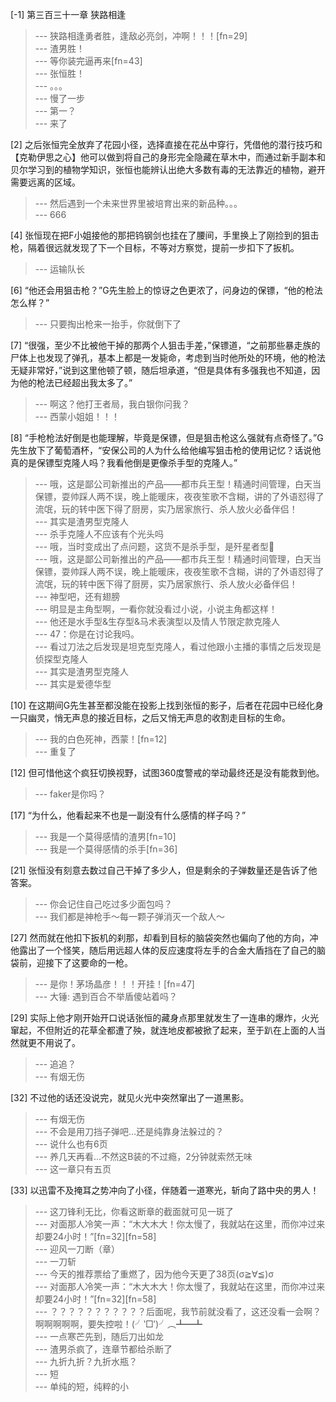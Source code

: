 
[-1] 第三百三十一章 狭路相逢
>--- 狭路相逢勇者胜，逢敌必亮剑，冲啊！！！[fn=29]<br>
>--- 渣男胜！<br>
>--- 等你装完逼再来[fn=43]<br>
>--- 张恒胜！<br>
>--- 。。。<br>
>--- 慢了一步<br>
>--- 第一？<br>
>--- 来了<br>

[2] 之后张恒完全放弃了花园小径，选择直接在花丛中穿行，凭借他的潜行技巧和【克勒伊思之心】他可以做到将自己的身形完全隐藏在草木中，而通过新手副本和贝尔学习到的植物学知识，张恒也能辨认出绝大多数有毒的无法靠近的植物，避开需要远离的区域。
>--- 然后遇到一个未来世界里被培育出来的新品种。。。<br>
>--- 666<br>

[4] 张恒现在把F小姐接他的那把钨钢剑也挂在了腰间，手里换上了刚捡到的狙击枪，隔着很远就发现了下一个目标，不等对方察觉，提前一步扣下了扳机。
>--- 运输队长<br>

[6] “他还会用狙击枪？”G先生脸上的惊讶之色更浓了，问身边的保镖，“他的枪法怎么样？”
>--- 只要掏出枪来一抬手，你就倒下了<br>

[7] “很强，至少不比被他干掉的那两个人狙击手差，”保镖道，“之前那些暴走族的尸体上也发现了弹孔，基本上都是一发毙命，考虑到当时他所处的环境，他的枪法无疑非常好，”说到这里他顿了顿，随后坦承道，“但是具体有多强我也不知道，因为他的枪法已经超出我太多了。”
>--- 啊这？他打王者局，我白银你问我？<br>
>--- 西蒙小姐姐！！！<br>

[8] “手枪枪法好倒是也能理解，毕竟是保镖，但是狙击枪这么强就有点奇怪了。”G先生放下了葡萄酒杯，“安保公司的人为什么给他编写狙击枪的使用记忆？话说他真的是保镖型克隆人吗？我看他倒是更像杀手型的克隆人。”
>--- 哦，这是鄙公司新推出的产品——都市兵王型！精通时间管理，白天当保镖，耍帅踩人两不误，晚上能暖床，夜夜笙歌不含糊，讲的了外语怼得了流氓，玩的转中医下得了厨房，实乃居家旅行、杀人放火必备伴侣！<br>
>--- 其实是渣男型克隆人<br>
>--- 杀手克隆人不应该有个光头吗<br>
>--- 哦，当时变成出了点问题，这货不是杀手型，是歼星者型🤣<br>
>--- 哦，这是鄙公司新推出的产品——都市兵王型！精通时间管理，白天当保镖，耍帅踩人两不误，晚上能暖床，夜夜笙歌不含糊，讲的了外语怼得了流氓，玩的转中医下得了厨房，实乃居家旅行、杀人放火必备伴侣！<br>
>--- 神型吧，还有翅膀<br>
>--- 明显是主角型啊，一看你就没看过小说，小说主角都这样！<br>
>--- 他还是水手型&生存型&马术表演型以及情人节限定款克隆人<br>
>--- 47：你是在讨论我吗。<br>
>--- 看过刀法之后发现是坦克型克隆人，看过他跟小主播的事情之后发现是侦探型克隆人<br>
>--- 其实是渣男型克隆人<br>
>--- 其实是爱德华型<br>

[10] 在这期间G先生甚至都没能在投影上找到张恒的影子，后者在花园中已经化身一只幽灵，悄无声息的接近目标，之后又悄无声息的收割走目标的生命。
>--- 我的白色死神，西蒙！[fn=12]<br>
>--- 重复了<br>

[12] 但可惜他这个疯狂切换视野，试图360度警戒的举动最终还是没有能救到他。
>--- faker是你吗？<br>

[17] “为什么，他看起来不也是一副没有什么感情的样子吗？”
>--- 我是一个莫得感情的渣男[fn=10]<br>
>--- 我是一个莫得感情的杀手[fn=36]<br>

[21] 张恒没有刻意去数过自己干掉了多少人，但是剩余的子弹数量还是告诉了他答案。
>--- 你会记住自己吃过多少面包吗？<br>
>--- 我们都是神枪手～每一颗子弹消灭一个敌人～<br>

[27] 然而就在他扣下扳机的刹那，却看到目标的脑袋突然也偏向了他的方向，冲他露出了一个怪笑，随后用远超人体的反应速度将左手的合金大盾挡在了自己的脑袋前，迎接下了这要命的一枪。
>--- 是你！茅场晶彦！！！开挂！[fn=47]<br>
>--- 大锤: 遇到百合不举盾傻站着吗？<br>

[29] 实际上他才刚开始开口说话张恒的藏身点那里就发生了一连串的爆炸，火光窜起，不但附近的花草全都遭了殃，就连地皮都被掀了起来，至于趴在上面的人当然就更不用说了。
>--- 追追？<br>
>--- 有烟无伤<br>

[32] 不过他的话还没说完，就见火光中突然窜出了一道黑影。
>--- 有烟无伤<br>
>--- 不会是用刀挡子弹吧…还是纯靠身法躲过的？<br>
>--- 说什么也有6页<br>
>--- 养几天再看…不然这B装的不过瘾，2分钟就索然无味<br>
>--- 这一章只有五页<br>

[33] 以迅雷不及掩耳之势冲向了小径，伴随着一道寒光，斩向了路中央的男人！
>--- 这刀锋利无比，你看这断章的截面就可见一斑了<br>
>--- 对面那人冷笑一声：“木大木大！你太慢了，我就站在这里，而你冲过来却要24小时！”[fn=32][fn=58]<br>
>--- 迎风一刀断（章）<br>
>--- 一刀斩<br>
>--- 今天的推荐票给了重燃了，因为他今天更了38页(σ≧∀≦)σ<br>
>--- 对面那人冷笑一声：“木大木大！你太慢了，我就站在这里，而你冲过来却要24小时！”[fn=32][fn=58]<br>
>--- ？？？？？？？？？？？后面呢，我节前就没看了，这还没看一会啊？啊啊啊啊啊，要失控啦！(╯‵□′)╯︵┻━┻<br>
>--- 一点寒芒先到，随后刀出如龙<br>
>--- 渣男杀疯了，连章节都给杀断了<br>
>--- 九折九折？九折水瓶？<br>
>--- 短<br>
>--- 单纯的短，纯粹的小<br>
